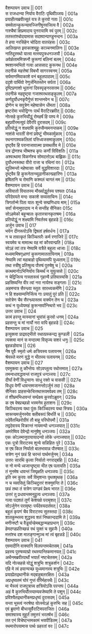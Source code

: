 वैशम्पायन उवाच ||	001    
स राजधान्या निर्याय वैराटिः पृथिवीञ्जयः |	001a  
प्रयाहीत्यब्रवीत्सूतं यत्र ते कुरवो गताः ||	001c  
समवेतान्कुरून्यावज्जिगीषूनवजित्य वै |	002a  
गाश्चैषां क्षिप्रमादाय पुनरायामि स्वं पुरम् ||	002c  
ततस्तांश्चोदयामास सदश्वान्पाण्डुनन्दनः |	003a  
ते हया नरसिंहेन चोदिता वातरंहसः |	003c  
आलिखन्त इवाकाशमूहुः काञ्चनमालिनः ||	003e   
नातिदूरमथो यात्वा मत्स्यपुत्रधनञ्जयौ |	004a  
अवेक्षेताममित्रघ्नौ कुरूणां बलिनां बलम् |	004c  
श्मशानमभितो गत्वा आससाद कुरूनथ ||	004e   
तदनीकं महत्तेषां विबभौ सागरस्वनम् |	005a  
सर्पमाणमिवाकाशे वनं बहुलपादपम् ||	005c  
ददृशे पार्थिवो रेणुर्जनितस्तेन सर्पता |	006a  
दृष्टिप्रणाशो भूतानां दिवस्पृङ्नरसत्तम ||	006c  
तदनीकं महद्दृष्ट्वा गजाश्वरथसङ्कुलम् |	007a  
कर्णदुर्योधनकृपैर्गुप्तं शान्तनवेन च ||	007c  
द्रोणेन च सपुत्रेण महेष्वासेन धीमता |	008a  
हृष्टरोमा भयोद्विग्नः पार्थं वैराटिरब्रवीत् ||	008c  
नोत्सहे कुरुभिर्योद्धुं रोमहर्षं हि पश्य मे |	009a  
बहुप्रवीरमत्युग्रं देवैरपि दुरासदम् ||	009c  
प्रतियोद्धुं न शक्ष्यामि कुरुसैन्यमनन्तकम् ||	009e   
नाशंसे भारतीं सेनां प्रवेष्टुं भीमकार्मुकाम् |	010a  
रथनागाश्वकलिलां पत्तिध्वजसमाकुलाम् |	010c  
दृष्ट्वैव हि परानाजावात्मा प्रव्यथतीव मे ||	010e   
यत्र द्रोणश्च भीष्मश्च कृपः कर्णो विविंशतिः |	011a  
अश्वत्थामा विकर्णश्च सोमदत्तोऽथ बाह्लिकः ||	011c  
दुर्योधनस्तथा वीरो राजा च रथिनां वरः |	012a  
द्युतिमन्तो महेष्वासाः सर्वे युद्धविशारदाः ||	012c  
दृष्ट्वैव हि कुरूनेतान्व्यूढानीकान्प्रहारिणः |	013a  
हृषितानि च रोमाणि कश्मलं चागतं मम ||	013c  
वैशम्पायन उवाच ||	014    
अवियातो वियातस्य मौर्ख्याद्धूर्तस्य पश्यतः	014a  
परिदेवयते मन्दः सकाशे सव्यसाचिनः ||	014c  
त्रिगर्तान्मे पिता यातः शून्ये सम्प्रणिधाय माम् |	015a  
सर्वां सेनामुपादाय न मे सन्तीह सैनिकाः	015c  
सोऽहमेको बहून्बालः कृतास्त्रानकृतश्रमः |	016a  
प्रतियोद्धुं न शक्ष्यामि निवर्तस्व बृहन्नडे ||	016c  
अर्जुन उवाच || 	017    
भयेन दीनरूपोऽसि द्विषतां हर्षवर्धनः |	017a  
न च तावत्कृतं किञ्चित्परैः कर्म रणाजिरे ||	017c  
स्वयमेव च मामात्थ वह मां कौरवान्प्रति |	018a  
सोऽहं त्वां तत्र नेष्यामि यत्रैते बहुला ध्वजाः ||	018c  
मध्यमामिषगृध्राणां कुरूणामाततायिनाम् |	019a  
नेष्यामि त्वां महाबाहो पृथिव्यामपि युध्यताम् ||	019c  
तथा स्त्रीषु प्रतिश्रुत्य पौरुषं पुरुषेषु च |	020a  
कत्थमानोऽभिनिर्याय किमर्थं न युयुत्ससे ||	020c  
न चेद्विजित्य गास्तास्त्वं गृहान्वै प्रतियास्यसि |	021a  
प्रहसिष्यन्ति वीर त्वां नरा नार्यश्च सङ्गताः ||	021c  
अहमप्यत्र सैरन्ध्र्या स्तुतः सारथ्यकर्मणि |	022a  
न हि शक्ष्याम्यनिर्जित्य गाः प्रयातुं पुरं प्रति ||	022c  
स्तोत्रेण चैव सैरन्ध्र्यास्तव वाक्येन तेन च |	023a  
कथं न युध्येयमहं कुरून्सर्वान्स्थिरो भव ||	023c  
उत्तर उवाच ||	024    
कामं हरन्तु मत्स्यानां भूयांसं कुरवो धनम् |	024a  
प्रहसन्तु च मां नार्यो नरा वापि बृहन्नडे ||	024c  
वैशम्पायन उवाच ||	025    
इत्युक्त्वा प्राद्रवद्भीतो रथात्प्रस्कन्द्य कुण्डली |	025a  
त्यक्त्वा मानं स मन्दात्मा विसृज्य सशरं धनुः ||	025c  
बृहन्नडोवाच ||	026    
नैष पूर्वैः स्मृतो धर्मः क्षत्रियस्य पलायनम् |	026a  
श्रेयस्ते मरणं युद्धे न भीतस्य पलायनम् ||	026c  
वैशम्पायन उवाच ||	027    
एवमुक्त्वा तु कौन्तेयः सोऽवप्लुत्य रथोत्तमात् |	027a  
तमन्वधावद्धावन्तं राजपुत्रं धनञ्जयः |	027c  
दीर्घां वेणीं विधुन्वानः साधु रक्ते च वाससी ||	027e   
विधूय वेणीं धावन्तमजानन्तोऽर्जुनं तदा |	028a  
सैनिकाः प्राहसन्केचित्तथारूपमवेक्ष्य तम् ||	028c  
तं शीघ्रमभिधावन्तं सम्प्रेक्ष्य कुरवोऽब्रुवन् |	029a  
क एष वेषप्रच्छन्नो भस्मनेव हुताशनः ||	029c  
किञ्चिदस्य यथा पुंसः किञ्चिदस्य यथा स्त्रियः |	030a  
सारूप्यमर्जुनस्येव क्लीबरूपं बिभर्ति च ||	030c  
तदेवैतच्छिरोग्रीवं तौ बाहू परिघोपमौ |	031a  
तद्वदेवास्य विक्रान्तं नायमन्यो धनञ्जयात् ||	031c  
अमरेष्विव देवेन्द्रो मानुषेषु धनञ्जयः |	032a  
एकः कोऽस्मानुपायायादन्यो लोके धनञ्जयात् ||	032c  
एकः पुत्रो विराटस्य शून्ये सन्निहितः पुरे |	033a  
स एष किल निर्यातो बालभावान्न पौरुषात् ||	033c  
सत्रेण नूनं छन्नं हि चरन्तं पार्थमर्जुनम् |	034a  
उत्तरः सारथिं कृत्वा निर्यातो नगराद्बहिः ||	034c  
स नो मन्ये ध्वजान्दृष्ट्वा भीत एष पलायति |	035a  
तं नूनमेष धावन्तं जिघृक्षति धनञ्जयः ||	035c  
इति स्म कुरवः सर्वे विमृशन्तः पृथक्पृथक् |	036a  
न च व्यवसितुं किञ्चिदुत्तरं शक्नुवन्ति ते |	036c  
छन्नं तथा तं सत्रेण पाण्डवं प्रेक्ष्य भारत ||	036e   
उत्तरं तु प्रधावन्तमनुद्रुत्य धनञ्जयः |	037a  
गत्वा पदशतं तूर्णं केशपक्षे परामृशत् ||	037c  
सोऽर्जुनेन परामृष्टः पर्यदेवयदार्तवत् |	038a  
बहुलं कृपणं चैव विराटस्य सुतस्तदा ||	038c  
शातकुम्भस्य शुद्धस्य शतं निष्कान्ददामि ते |	039a  
मणीनष्टौ च वैडूर्यान्हेमबद्धान्महाप्रभान् ||	039c  
हेमदण्डप्रतिच्छन्नं रथं युक्तं च सुव्रजैः |	040a  
मत्तांश्च दश मातङ्गान्मुञ्च मां त्वं बृहन्नडे ||	040c  
वैशम्पायन उवाच || 	041    
एवमादीनि वाक्यानि विलपन्तमचेतसम् |	041a  
प्रहस्य पुरुषव्याघ्रो रथस्यान्तिकमानयत् ||	041c  
अथैनमब्रवीत्पार्थो भयार्तं नष्टचेतसम् |	042a  
यदि नोत्सहसे योद्धुं शत्रुभिः शत्रुकर्शन |	042c  
एहि मे त्वं हयान्यच्छ युध्यमानस्य शत्रुभिः ||	042e   
प्रयाह्येतद्रथानीकं मद्बाहुबलरक्षितः |	043a  
अप्रधृष्यतमं घोरं गुप्तं वीरैर्महारथैः ||	043c  
मा भैस्त्वं राजपुत्राग्र्य क्षत्रियोऽसि परन्तप |	044a  
अहं वै कुरुभिर्योत्स्याम्यवजेष्यामि ते पशून् ||	044c  
प्रविश्यैतद्रथानीकमप्रधृष्यं दुरासदम् |	045a  
यन्ता भूस्त्वं नरश्रेष्ठ योत्स्येऽहं कुरुभिः सह ||	045c  
एवं ब्रुवाणो बीभत्सुर्वैराटिमपराजितः |	046a  
समाश्वास्य मुहूर्तं तमुत्तरं भरतर्षभ ||	046c  
तत एनं विचेष्टन्तमकामं भयपीडितम् |	047a  
रथमारोपयामास पार्थः प्रहरतां वरः ||	047c  
